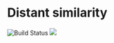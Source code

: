 
Distant similarity
=========================

<p align="left">
    <img src='https://img.shields.io/badge/python-3.6-blue.svg' alt="Build Status">  
    <img src='https://badges.gitter.im/Join%20Chat.svg'>
</p>

